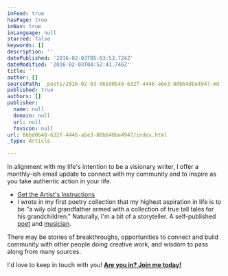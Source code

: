 ```yaml
---
inFeed: true
hasPage: true
inNav: true
inLanguage: null
starred: false
keywords: []
description: ''
datePublished: '2016-02-03T05:03:53.724Z'
dateModified: '2016-02-03T04:52:41.746Z'
title: ''
author: []
sourcePath: _posts/2016-02-03-06bd0b48-632f-4446-a6e3-80b648be4947.md
published: true
authors: []
publisher:
  name: null
  domain: null
  url: null
  favicon: null
url: 06bd0b48-632f-4446-a6e3-80b648be4947/index.html
_type: Article

---
```

In alignment with my life's intention to be a visionary writer, I offer a monthly-ish email update to connect with my community and to inspire as you take authentic action in your life.

* [Get the Artist's Instructions][0]
* I wrote in my first poetry collection that my highest aspiration in life is to be "a wily old grandfather armed with a collection of true tall tales for his grandchildren." Naturally, I'm a bit of a storyteller. A self-published [poet][1] and [musician][2].

There may be stories of breakthroughs, opportunities to connect and build community with other people doing creative work, and wisdom to pass along from many sources.

I'd love to keep in touch with you! **[Are you in? Join me today!][0]**

[0]: http://wordpress.us10.list-manage.com/subscribe?u=1e693218659e4f79281e91c9e&id=46311414bc
[1]: http://www.lulu.com/shop/michael-tank/landscapes-of-possibility/paperback/product-20362857.html
[2]: http://www.soundcloud.com/1dream2create
